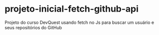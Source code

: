 # projeto-inicial-fetch-github-api
Projeto do curso DevQuest usando fetch no Js para buscar um usuário e seus repositórios do GitHub

